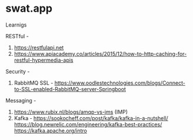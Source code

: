 # swat.app

Learnigs

RESTful - 
1. https://restfulapi.net
2. https://www.apiacademy.co/articles/2015/12/how-to-http-caching-for-restful-hypermedia-apis

Security -
1. RabbitMQ SSL - https://www.oodlestechnologies.com/blogs/Connect-to-SSL-enabled-RabbitMQ-server-Springboot

Messaging -
1. https://www.rubix.nl/blogs/amqp-vs-jms (IMP)
2. Kafka - 
        https://sookocheff.com/post/kafka/kafka-in-a-nutshell/
        https://blog.newrelic.com/engineering/kafka-best-practices/
        https://kafka.apache.org/intro
